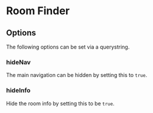 # Room Finder

## Options

The following options can be set via a querystring.

### hideNav

The main navigation can be hidden by setting this to `true`.

### hideInfo

Hide the room info by setting this to be `true`.
